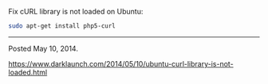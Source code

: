 Fix cURL library is not loaded on Ubuntu:

```sh
sudo apt-get install php5-curl
```

---

Posted May 10, 2014.

https://www.darklaunch.com/2014/05/10/ubuntu-curl-library-is-not-loaded.html